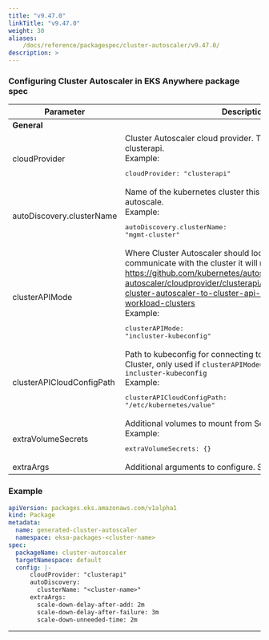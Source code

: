 ```yaml
---
title: "v9.47.0"
linkTitle: "v9.47.0"
weight: 30
aliases:
    /docs/reference/packagespec/cluster-autoscaler/v9.47.0/
description: >
---
```


### Configuring Cluster Autoscaler in EKS Anywhere package spec

| Parameter | Description | Default |
|---|---|---|
|**General**|||
| cloudProvider | Cluster Autoscaler cloud provider. This should always be clusterapi. <br/>Example:<br/> <pre>cloudProvider: "clusterapi"</pre>| "clusterapi"
| autoDiscovery.clusterName | Name of the kubernetes cluster this autoscaler package should autoscale. <br/>Example:<br/> <pre>autoDiscovery.clusterName: "mgmt-cluster"</pre>| false
| clusterAPIMode | Where Cluster Autoscaler should look for a kubeconfig to communicate with the cluster it will manage. See https://github.com/kubernetes/autoscaler/blob/master/cluster-autoscaler/cloudprovider/clusterapi/README.md#connecting-cluster-autoscaler-to-cluster-api-management-and-workload-clusters <br/>Example:<br/> <pre>clusterAPIMode: "incluster-kubeconfig"</pre>| "incluster-incluster"
| clusterAPICloudConfigPath | Path to kubeconfig for connecting to Cluster API Management Cluster, only used if `clusterAPIMode=kubeconfig-kubeconfig or incluster-kubeconfig` <br/>Example:<br/> <pre>clusterAPICloudConfigPath: "/etc/kubernetes/value"</pre>| "/etc/kubernetes/mgmt-kubeconfig"
| extraVolumeSecrets | Additional volumes to mount from Secrets. <br/>Example:<br/> <pre>extraVolumeSecrets: {}</pre>| {}
| extraArgs | Additional arguments to configure. See [upstream](https://github.com/kubernetes/autoscaler/blob/master/cluster-autoscaler/FAQ.md#what-are-the-parameters-to-ca)| None |

### Example
```yaml
apiVersion: packages.eks.amazonaws.com/v1alpha1
kind: Package
metadata:
  name: generated-cluster-autoscaler
  namespace: eksa-packages-<cluster-name>
spec:
  packageName: cluster-autoscaler
  targetNamespace: default
  config: |-
      cloudProvider: "clusterapi"
      autoDiscovery:
        clusterName: "<cluster-name>"
      extraArgs:
        scale-down-delay-after-add: 2m
        scale-down-delay-after-failure: 3m
        scale-down-unneeded-time: 2m
```    

---


